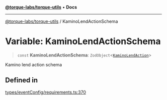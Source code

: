 [**@torque-labs/torque-utils**](../README.md) • **Docs**

***

[@torque-labs/torque-utils](../README.md) / KaminoLendActionSchema

# Variable: KaminoLendActionSchema

> `const` **KaminoLendActionSchema**: `ZodObject`\<[`KaminoLendAction`](../type-aliases/KaminoLendAction.md)\>

Kamino lend action schema

## Defined in

[types/eventConfig/requirements.ts:370](https://github.com/torque-labs/torque-utils/blob/c76fb4101d477d1e8e6fb4f5de7a277964527c27/types/eventConfig/requirements.ts#L370)
